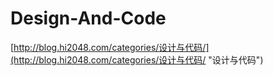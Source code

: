 # Design-And-Code

[http://blog.hi2048.com/categories/设计与代码/](http://blog.hi2048.com/categories/设计与代码/ "设计与代码")